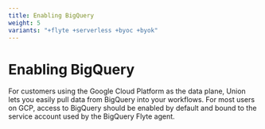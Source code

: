 ```yaml
---
title: Enabling BigQuery
weight: 5
variants: "+flyte +serverless +byoc +byok"
---
```


# Enabling BigQuery

For customers using the Google Cloud Platform as the data plane, Union lets you easily pull data from BigQuery into your workflows. For most users on GCP, access to BigQuery should be enabled by default and bound to the service account used by the BigQuery Flyte agent.
